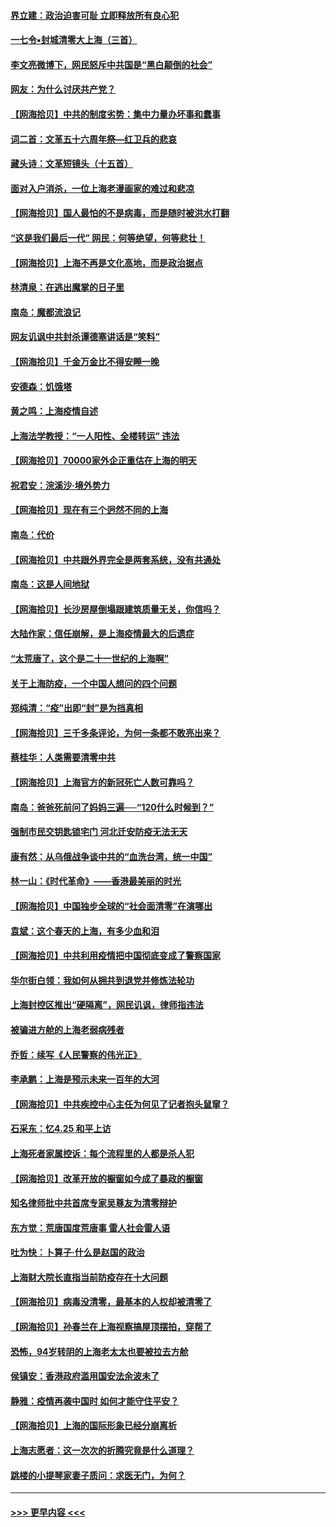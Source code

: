 #### [界立建：政治迫害可耻 立即释放所有良心犯](../pages/nsc993/n13741069.md?t=05201701) 
#### [一七令▪封城清零大上海（三首）](../pages/nsc993/n13741070.md?t=05201701) 
#### [李文亮微博下，网民怒斥中共国是“黑白颠倒的社会”](../pages/nsc993/n13739600.md?t=05201701) 
#### [网友：为什么讨厌共产党？](../pages/nsc993/n13739580.md?t=05201701) 
#### [【网海拾贝】中共的制度劣势：集中力量办坏事和蠢事](../pages/nsc993/n13739491.md?t=05201701) 
#### [词二首：文革五十六周年祭—红卫兵的悲哀](../pages/nsc993/n13738644.md?t=05201701) 
#### [藏头诗：文革短镜头（十五首）](../pages/nsc993/n13737993.md?t=05201701) 
#### [面对入户消杀，一位上海老漫画家的难过和悲凉](../pages/nsc993/n13737703.md?t=05201701) 
#### [【网海拾贝】国人最怕的不是病毒，而是随时被洪水打翻](../pages/nsc993/n13737687.md?t=05201701) 
#### [“这是我们最后一代” 网民：何等绝望，何等悲壮！](../pages/nsc993/n13737647.md?t=05201701) 
#### [【网海拾贝】上海不再是文化高地，而是政治据点](../pages/nsc993/n13735354.md?t=05201701) 
#### [林清泉：在逃出魔掌的日子里](../pages/nsc993/n13733918.md?t=05201701) 
#### [南岛：魔都流浪记](../pages/nsc993/n13735342.md?t=05201701) 
#### [网友讥讽中共封杀谭德塞讲话是“笑料”](../pages/nsc993/n13735319.md?t=05201701) 
#### [【网海拾贝】千金万金比不得安睡一晚](../pages/nsc993/n13731924.md?t=05201701) 
#### [安德森：饥饿塔](../pages/nsc993/n13731189.md?t=05201701) 
#### [黄之鸣：上海疫情自述](../pages/nsc993/n13731186.md?t=05201701) 
#### [上海法学教授：“一人阳性、全楼转运” 违法](../pages/nsc993/n13731029.md?t=05201701) 
#### [【网海拾贝】70000家外企正重估在上海的明天](../pages/nsc993/n13730549.md?t=05201701) 
#### [祝君安：浣溪沙‧境外势力](../pages/nsc993/n13729451.md?t=05201701) 
#### [【网海拾贝】现在有三个迥然不同的上海](../pages/nsc993/n13728664.md?t=05201701) 
#### [南岛：代价](../pages/nsc993/n13728623.md?t=05201701) 
#### [【网海拾贝】中共跟外界完全是两套系统，没有共通处](../pages/nsc993/n13726952.md?t=05201701) 
#### [南岛：这是人间地狱](../pages/nsc993/n13726950.md?t=05201701) 
#### [【网海拾贝】长沙房屋倒塌跟建筑质量无关，你信吗？](../pages/nsc993/n13726099.md?t=05201701) 
#### [大陆作家：信任崩解，是上海疫情最大的后遗症](../pages/nsc993/n13726083.md?t=05201701) 
#### [“太荒唐了，这个是二十一世纪的上海啊”](../pages/nsc993/n13725520.md?t=05201701) 
#### [关于上海防疫，一个中国人想问的四个问题](../pages/nsc993/n13725367.md?t=05201701) 
#### [郑纯清：“疫”出即“封”是为挡真相](../pages/nsc993/n13724933.md?t=05201701) 
#### [【网海拾贝】三千多条评论，为何一条都不敢亮出来？](../pages/nsc993/n13723827.md?t=05201701) 
#### [蔡桂华：人类需要清零中共](../pages/nsc993/n13723298.md?t=05201701) 
#### [【网海拾贝】上海官方的新冠死亡人数可靠吗？](../pages/nsc993/n13722405.md?t=05201701) 
#### [南岛：爸爸死前问了妈妈三遍──“120什么时候到？”](../pages/nsc993/n13722393.md?t=05201701) 
#### [强制市民交钥匙锁宅门  河北迁安防疫无法无天](../pages/nsc993/n13722388.md?t=05201701) 
#### [康有然：从乌俄战争谈中共的“血洗台湾，统一中国”](../pages/nsc993/n13722349.md?t=05201701) 
#### [林一山：《时代革命》——香港最美丽的时光](../pages/nsc993/n13717794.md?t=05201701) 
#### [【网海拾贝】中国独步全球的“社会面清零”在演哪出](../pages/nsc993/n13721688.md?t=05201701) 
#### [袁斌：这个春天的上海，有多少血和泪](../pages/nsc993/n13721662.md?t=05201701) 
#### [【网海拾贝】中共利用疫情把中国彻底变成了警察国家](../pages/nsc993/n13720045.md?t=05201701) 
#### [华尔街白领：我如何从拥共到退党并修炼法轮功](../pages/nsc993/n13719513.md?t=05201701) 
#### [上海封控区推出“硬隔离”，网民讥讽，律师指违法](../pages/nsc993/n13720029.md?t=05201701) 
#### [被骗进方舱的上海老弱病残者](../pages/nsc993/n13720011.md?t=05201701) 
#### [乔哲：续写《人民警察的伟光正》](../pages/nsc993/n13719984.md?t=05201701) 
#### [李承鹏：上海是预示未来一百年的大河](../pages/nsc993/n13719506.md?t=05201701) 
#### [【网海拾贝】中共疾控中心主任为何见了记者抱头鼠窜？](../pages/nsc993/n13719486.md?t=05201701) 
#### [石采东：忆4.25 和平上访](../pages/nsc993/n13718144.md?t=05201701) 
#### [上海死者家属控诉：每个流程里的人都是杀人犯](../pages/nsc993/n13717729.md?t=05201701) 
#### [【网海拾贝】改革开放的橱窗如今成了暴政的橱窗](../pages/nsc993/n13717722.md?t=05201701) 
#### [知名律师批中共首席专家吴尊友为清零辩护](../pages/nsc993/n13717705.md?t=05201701) 
#### [东方觉：荒唐国度荒唐事 雷人社会雷人语](../pages/nsc993/n13716733.md?t=05201701) 
#### [吐为快：卜算子·什么是赵国的政治](../pages/nsc993/n13716683.md?t=05201701) 
#### [上海财大院长直指当前防疫存在十大问题](../pages/nsc993/n13716670.md?t=05201701) 
#### [【网海拾贝】病毒没清零，最基本的人权却被清零了](../pages/nsc993/n13716295.md?t=05201701) 
#### [【网海拾贝】孙春兰在上海视察搞屋顶摆拍，穿帮了](../pages/nsc993/n13715212.md?t=05201701) 
#### [恐怖，94岁转阴的上海老太太也要被拉去方舱](../pages/nsc993/n13715170.md?t=05201701) 
#### [侯镇安：香港政府滥用国安法余波未了](../pages/nsc993/n13715143.md?t=05201701) 
#### [静雅：疫情再袭中国时 如何才能守住平安？](../pages/nsc993/n13713292.md?t=05201701) 
#### [【网海拾贝】上海的国际形象已经分崩离析](../pages/nsc993/n13714379.md?t=05201701) 
#### [上海志愿者：这一次次的折腾究竟是什么道理？](../pages/nsc993/n13714370.md?t=05201701) 
#### [跳楼的小提琴家妻子质问：求医无门，为何？](../pages/nsc993/n13713654.md?t=05201701) 

----
#### [ >>> 更早内容 <<< ](../indexes/nsc993-earlier.md)
